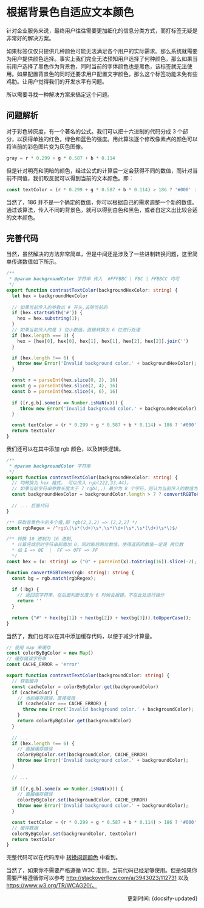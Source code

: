 # 根据背景色自适应文本颜色

针对企业服务来说，最终用户往往需要更加细化的信息分类方式，而打标签无疑是非常好的解决方案。

如果标签仅仅只提供几种颜色可能无法满足各个用户的实际需求。那么系统就需要为用户提供颜色选择。事实上我们完全无法预知用户选择了何种颜色，那么如果当前用户选择了黑色作为背景色，同时当前的字体颜色也是黑色，该标签就无法使用。如果配置背景色的同时还要求用户配置文字颜色，那么这个标签功能未免有些鸡肋。让用户觉得我们的开发水平有问题。

所以需要寻找一种解决方案来搞定这个问题。

## 问题解析

对于彩色转灰度，有一个著名的公式。我们可以把十六进制的代码分成 3 个部分，以获得单独的红色，绿色和蓝色的强度。用此算法逐个修改像素点的颜色可以将当前的彩色图片变为灰色图像。

```js
gray = r * 0.299 + g * 0.587 + b * 0.114
```

但是针对明亮和阴暗的颜色，经过公式的计算后一定会获得不同的数值，而针对当前不同值，我们取反就可以得到当前的文本颜色。即：

```typescript
const textColor = (r * 0.299 + g * 0.587 + b * 0.114) > 186 ? '#000' : '#FFF'	
```

当然了，186 并不是一个确定的数值，你可以根据自己的需求调整一个新的数值。通过该算法，传入不同的背景色，就可以得到白色和黑色，或者自定义出比较合适的文本颜色。

## 完善代码

当然，虽然解决的方法非常简单，但是中间还是涉及了一些进制转换问题，这里简单传递数值如下所示。

```typescript
/**
 * @param backgroundColor 字符串 传入  #FFFBBC | FBC | FFBBCC 均可
 */
export function contrastTextColor(backgroundHexColor: string) {
  let hex = backgroundHexColor
  
  // 如果当前传入的参数以 # 开头,去除当前的
  if (hex.startsWith('#')) {
    hex = hex.substring(1);
  }
  // 如果当前传入的是 3 位小数值，直接转换为 6 位进行处理
  if (hex.length === 3) {
    hex = [hex[0], hex[0], hex[1], hex[1], hex[2], hex[2]].join('')
  }

  if (hex.length !== 6) {
    throw new Error('Invalid background color.' + backgroundHexColor);
  }

  const r = parseInt(hex.slice(0, 2), 16)
  const g = parseInt(hex.slice(2, 4), 16)
  const b = parseInt(hex.slice(4, 6), 16)
  
  if ([r,g,b].some(x => Number.isNaN(x))) {
     throw new Error('Invalid background color.' + backgroundHexColor);
  }

  const textColor = (r * 0.299 + g * 0.587 + b * 0.114) > 186 ? '#000' : '#FFF'
  return textColor
}


```

我们还可以在其中添加 rgb 颜色，以及转换逻辑。

```ts
/**
 * @param backgroundColor 字符串
 */
export function contrastTextColor(backgroundHexColor: string) {
  // 均转换为 hex 格式， 可以传入 rgb(222,33,44)。
  // 如果当前字符串参数长度大于 7 rgb(,,) 最少为 8 个字符，则认为当前传入的数值为 rgb，进行转换
  const backgroundHexColor = backgroundColor.length > 7 ? convertRGBToHex(backgroundColor) : backgroundColor
  
  // ... 后面代码
}

/** 获取背景色中的多个值,即 rgb(2,2,2) => [2,2,2] */
const rgbRegex = /^rgb\(\s*(\d+)\s*,\s*(\d+)\s*,\s*(\d+)\s*\)$/

/** 转换 10 进制为 16 进制, 
  * 计算完成后时字符串前面加 0，同时取后两位数值。使得返回的数值一定是 两位数
  * 如 E => 0E  |  FF => 0FF => FF
  */
const hex = (x: string) => ("0" + parseInt(x).toString(16)).slice(-2);

function convertRGBToHex(rgb: string): string {
  const bg = rgb.match(rgbRegex);
  
  if (!bg) {
    // 返回空字符串，在后面判断长度为 6 时候会报错。不在此处进行操作
    return ''
  }
  
  return ("#" + hex(bg[1]) + hex(bg[2]) + hex(bg[3])).toUpperCase();
}
```

当然了，我们也可以在其中添加缓存代码，以便于减少计算量。

```ts
// 使用 map 来缓存 
const colorByBgColor = new Map()
// 缓存错误字符串
const CACHE_ERROR = 'error'

export function contrastTextColor(backgroundColor: string) {
  // 获取缓存
  const cacheColor = colorByBgColor.get(backgroundColor)
  if (cacheColor) {
    // 当前缓存错误，直接报错
    if (cacheColor === CACHE_ERROR) {
      throw new Error('Invalid background color.' + backgroundColor);
    }
    return colorByBgColor.get(backgroundColor)
  }
  
  // ...
  if (hex.length !== 6) {
    // 直接缓存错误
    colorByBgColor.set(backgroundColor, CACHE_ERROR)
    throw new Error('Invalid background color.' + backgroundColor);
  }
  
  // ...
  
  if ([r,g,b].some(x => Number.isNaN(x))) {
    // 直接缓存错误
    colorByBgColor.set(backgroundColor, CACHE_ERROR)
    throw new Error('Invalid background color.' + backgroundColor);
  }

  const textColor = (r * 0.299 + g * 0.587 + b * 0.114) > 186 ? '#000' : '#FFF'
  // 缓存数据
  colorByBgColor.set(backgroundColor, textColor)
  return textColor
}
```

完整代码可以在代码库中 [转换问题颜色](https://github.com/wsafight/Daily-Algorithm/blob/master/src/fun/contrast-text-color.ts) 中看到。

当然了，如果你不需要严格遵循 W3C 准则，当前代码已经足够使用。但是如果你需要严格遵循你可以参考 http://stackoverflow.com/a/3943023/112731 以及 https://www.w3.org/TR/WCAG20/。

<div style="float: right">更新时间: {docsify-updated}</div>

